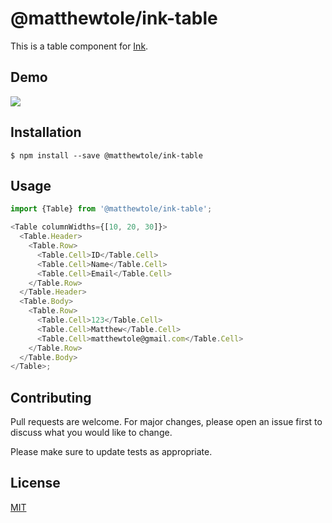 # @matthewtole/ink-table

This is a table component for [Ink](https://github.com/vadimdemedes/ink).

## Demo

![](https://i.imgur.com/X2kgaYK.gif)

## Installation

```
$ npm install --save @matthewtole/ink-table
```

## Usage

```js
import {Table} from '@matthewtole/ink-table';

<Table columnWidths={[10, 20, 30]}>
  <Table.Header>
    <Table.Row>
      <Table.Cell>ID</Table.Cell>
      <Table.Cell>Name</Table.Cell>
      <Table.Cell>Email</Table.Cell>
    </Table.Row>
  </Table.Header>
  <Table.Body>
    <Table.Row>
      <Table.Cell>123</Table.Cell>
      <Table.Cell>Matthew</Table.Cell>
      <Table.Cell>matthewtole@gmail.com</Table.Cell>
    </Table.Row>
  </Table.Body>
</Table>;
```

## Contributing

Pull requests are welcome. For major changes, please open an issue first to discuss what you would like to change.

Please make sure to update tests as appropriate.

## License

[MIT](https://choosealicense.com/licenses/mit/)
